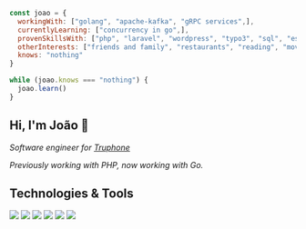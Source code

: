 ```javascript
const joao = {
  workingWith: ["golang", "apache-kafka", "gRPC services",],
  currentlyLearning: ["concurrency in go",],
  provenSkillsWith: ["php", "laravel", "wordpress", "typo3", "sql", "es6", "css", "rest",],
  otherInterests: ["friends and family", "restaurants", "reading", "movies", "music"],
  knows: "nothing"
}

while (joao.knows === "nothing") {
  joao.learn()
}
```

## Hi, I'm João :wave:

*Software engineer for [Truphone](https://www.truphone.com/)*

*Previously working with PHP, now working with Go.*

## Technologies & Tools
![](https://img.shields.io/badge/OS-Linux-informational?style=flat&logo=linux&logoColor=white&color=6cb6ff)
![](https://img.shields.io/badge/Code-Golang-informational?style=flat&logo=go&logoColor=white&color=6cb6ff)
![](https://img.shields.io/badge/Shell-Bash-informational?style=flat&logo=gnu-bash&logoColor=white&color=6cb6ff)
![](https://img.shields.io/badge/Tools-PostgreSQL-informational?style=flat&logo=postgresql&logoColor=white&color=6cb6ff)
![](https://img.shields.io/badge/Tools-Docker-informational?style=flat&logo=docker&logoColor=white&color=6cb6ff)
![](https://img.shields.io/badge/Tools-Kubernetes-informational?style=flat&logo=kubernetes&logoColor=white&color=6cb6ff)
